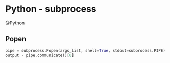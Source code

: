 # Python - subprocess
@Python 

Popen
-----

```python
pipe = subprocess.Popen(args_list, shell=True, stdout=subprocess.PIPE)
output - pipe.communicate()[0]
```
